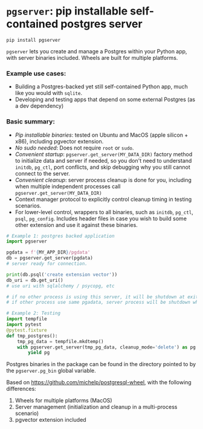 # `pgserver`: pip installable self-contained postgres server 

`pip install pgserver`

`pgserver` lets you create and manage a Postgres within your Python app, with server binaries included.
Wheels are built for multiple platforms.

### Example use cases:
* Building a Postgres-backed yet still self-contained Python app, much like you would with `sqlite`.
* Developing and testing apps that depend on some external Postgres (as a dev dependency)

### Basic summary:
* *Pip installable binaries*: tested on Ubuntu and MacOS (apple silicon + x86), including pgvector extension.
* *No sudo needed*: Does not require `root` or `sudo`.
* *Convenient startup*: `pgserver.get_server(MY_DATA_DIR)` factory method to initialize data and server if needed, so you don't need to understand `initdb`, `pg_ctl`, port conflicts, and skip debugging why you still cannot connect to the server.
* *Convenient cleanup*: server process cleanup is done for you, including when multiple independent processes call
`pgserver.get_server(MY_DATA_DIR)`
* Context manager protocol to explicitly control cleanup timing in testing scenarios.
* For lower-level control, wrappers to all binaries, such as `initdb`, `pg_ctl`, `psql`, `pg_config`. Includes header files in case you wish to build some other extension and use it against these binaries.

```py
# Example 1: postgres backed application
import pgserver

pgdata = f'{MY_APP_DIR}/pgdata'
db = pgserver.get_server(pgdata)
# server ready for connection.

print(db.psql('create extension vector'))
db_uri = db.get_uri()
# use uri with sqlalchemy / psycopg, etc

# if no other process is using this server, it will be shutdown at exit,
# if other process use same pgadata, server process will be shutdown when all stop.
```

```py
# Example 2: Testing
import tempfile
import pytest
@pytest.fixture
def tmp_postgres():
    tmp_pg_data = tempfile.mkdtemp()
    with pgserver.get_server(tmp_pg_data, cleanup_mode='delete') as pg:
        yield pg
```

Postgres binaries in the package can be found in the directory pointed
to by the `pgserver.pg_bin` global variable. 

Based on https://github.com/michelp/postgresql-wheel, with the following differences:
1. Wheels for multiple platforms (MacOS)
2. Server management (initialization and cleanup in a multi-process scenario)
3. pgvector extension included

